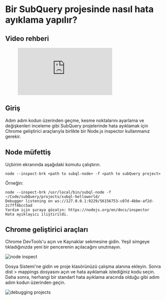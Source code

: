 # Bir SubQuery projesinde nasıl hata ayıklama yapılır?

## Video rehberi

<figure class="video_container">
  <iframe src="https://www.youtube.com/embed/6NlaO-YN2q4" frameborder="0" allowfullscreen="true"></iframe>
</figure>

## Giriş

Adım adım kodun üzerinden geçme, kesme noktalarını ayarlama ve değişkenleri inceleme gibi SubQuery projelerinde hata ayıklamak için Chrome geliştirici araçlarıyla birlikte bir Node.js inspector kullanmanız gerekir.

## Node müfettiş

Uçbirim ekranında aşağıdaki komutu çalıştırın.

```shell
node --inspect-brk <path to subql-node> -f <path to subQuery project>
```

Örneğin:
```shell
node --inspect-brk /usr/local/bin/subql-node -f ~/Code/subQuery/projects/subql-helloworld/
Debugger listening on ws://127.0.0.1:9229/56156753-c07d-4bbe-af2d-2c7ff4bcc5ad
Yardım için şuraya gözatın: https://nodejs.org/en/docs/inspector
Hata ayıklayıcı iliştirildi.
```

## Chrome geliştirici araçları

Chrome DevTools'u açın ve Kaynaklar sekmesine gidin. Yeşil simgeye tıkladığınızda yeni bir pencerenin açılacağını unutmayın.

![node inspect](/assets/img/node_inspect.png)

Dosya Sistemi'ne gidin ve proje klasörünüzü çalışma alanına ekleyin. Sonra dist > mappings dosyasını açın ve hata ayıklamak istediğiniz kodu seçin. Daha sonra, herhangi bir standart hata ayıklama aracında olduğu gibi adım adım kodun üzerinden geçin.

![debugging projects](/assets/img/debugging_projects.png)
